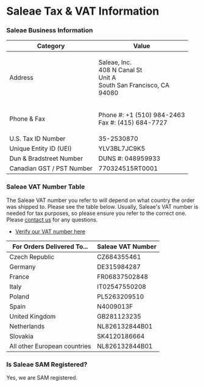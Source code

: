 # Saleae Tax & VAT Information

### Saleae Business Information

| Category                  | Value                                                                                |
| ------------------------- | ------------------------------------------------------------------------------------ |
| Address                   | <p>Saleae, Inc.<br>408 N Canal St<br>Unit A <br>South San Francisco, CA<br>94080</p> |
| Phone & Fax               | <p>Phone #: +1 (510) 984-2463<br>Fax #: (415) 684-7727</p>                           |
| U.S. Tax ID Number        | 35-2530870                                                                           |
| Unique Entity ID (UEI)    | YLV3BL7JC9K5                                                                         |
| Dun & Bradstreet Number   | DUNS #: 048959933                                                                    |
| Canadian GST / PST Number | 770324515RT0001                                                                      |

### Saleae VAT Number Table

The Saleae VAT number you refer to will depend on what country the order was shipped to. Please see the table below. Usually, Saleae's VAT number is needed for tax purposes, so please ensure you refer to the correct one. Please [contact us](https://contact.saleae.com/hc/en-us/requests/new) for any questions.

* [Verify our VAT number here](http://ec.europa.eu/taxation\_customs/vies/vatResponse.html)

| For Orders Delivered To...   | Saleae VAT Number |
| ---------------------------- | ----------------- |
| Czech Republic               | CZ684355461       |
| Germany                      | DE315984287       |
| France                       | FR06837502848     |
| Italy                        | IT02547550208     |
| Poland                       | PL5263209510      |
| Spain                        | N4009013F         |
| United Kingdom               | GB281123235       |
| Netherlands                  | NL826132844B01    |
| Slovakia                     | SK4120186664      |
| All other European countries | NL826132844B01    |

### Is Saleae SAM Registered?

Yes, we are SAM registered.

